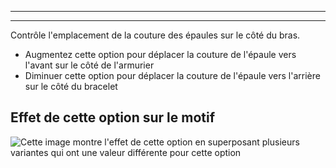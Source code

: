***

***

Contrôle l'emplacement de la couture des épaules sur le côté du bras.

*   Augmentez cette option pour déplacer la couture de l'épaule vers l'avant sur le côté de l'armurier
*   Diminuer cette option pour déplacer la couture de l'épaule vers l'arrière sur le côté du bracelet

## Effet de cette option sur le motif

![Cette image montre l'effet de cette option en superposant plusieurs variantes qui ont une valeur différente pour cette option](carlita\_s3armhole\_sample.svg "Effet de cette option sur le motif")
